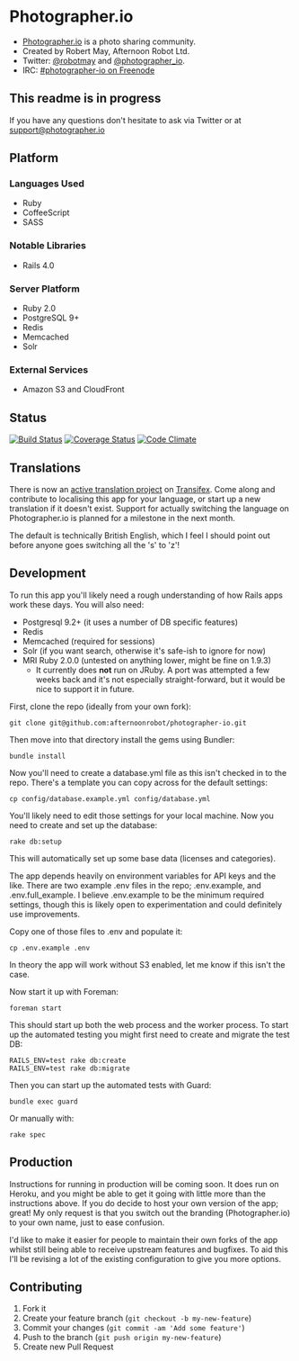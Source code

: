 # Photographer.io

* [Photographer.io](https://www.photographer.io) is a photo sharing community.
* Created by Robert May, Afternoon Robot Ltd.
* Twitter: [@robotmay](https://twitter.com/robotmay) and [@photographer_io](https://twitter.com/photographer_io).
* IRC: [#photographer-io on Freenode](irc://chat.freenode.net/photographer-io)

## This readme is in progress
If you have any questions don't hesitate to ask via Twitter or at <support@photographer.io>

## Platform
### Languages Used
* Ruby
* CoffeeScript
* SASS

### Notable Libraries
* Rails 4.0

### Server Platform
* Ruby 2.0
* PostgreSQL 9+
* Redis
* Memcached
* Solr

### External Services
* Amazon S3 and CloudFront

## Status
[![Build Status](https://www.travis-ci.org/afternoonrobot/photographer-io.png?branch=master)](https://www.travis-ci.org/afternoonrobot/photographer-io)
[![Coverage Status](https://coveralls.io/repos/afternoonrobot/photographer-io/badge.png)](https://coveralls.io/r/afternoonrobot/photographer-io)
[![Code Climate](https://codeclimate.com/github/afternoonrobot/photographer-io.png)](https://codeclimate.com/github/afternoonrobot/photographer-io)

## Translations
There is now an [active translation project](https://www.transifex.com/projects/p/photographerio/) on [Transifex](https://www.transifex.com). Come along and contribute to localising this app for your language, or start up a new translation if it doesn't exist. Support for actually switching the language on Photographer.io is planned for a milestone in the next month.

The default is technically British English, which I feel I should point out before anyone goes switching all the 's' to 'z'!

## Development
To run this app you'll likely need a rough understanding of how Rails apps work these days. You will also need:

* Postgresql 9.2+ (it uses a number of DB specific features)
* Redis
* Memcached (required for sessions)
* Solr (if you want search, otherwise it's safe-ish to ignore for now)
* MRI Ruby 2.0.0 (untested on anything lower, might be fine on 1.9.3)
  * It currently does __not__ run on JRuby. A port was attempted a few weeks back and it's not especially straight-forward, but it would be nice to support it in future.

First, clone the repo (ideally from your own fork):

`git clone git@github.com:afternoonrobot/photographer-io.git`

Then move into that directory install the gems using Bundler:

`bundle install`

Now you'll need to create a database.yml file as this isn't checked in to the repo. 
There's a template you can copy across for the default settings:

`cp config/database.example.yml config/database.yml`

You'll likely need to edit those settings for your local machine.
Now you need to create and set up the database:

`rake db:setup`

This will automatically set up some base data (licenses and categories).

The app depends heavily on environment variables for API keys and the like. 
There are two example .env files in the repo; .env.example, and .env.full_example. 
I believe .env.example to be the minimum required settings, though this is likely open to experimentation
and could definitely use improvements.

Copy one of those files to .env and populate it:

`cp .env.example .env`

In theory the app will work without S3 enabled, let me know if this isn't the case.

Now start it up with Foreman:

`foreman start`

This should start up both the web process and the worker process.
To start up the automated testing you might first need to create and migrate the test DB:

```
RAILS_ENV=test rake db:create
RAILS_ENV=test rake db:migrate
```

Then you can start up the automated tests with Guard:

`bundle exec guard`

Or manually with:

`rake spec`

## Production

Instructions for running in production will be coming soon. It does run on Heroku, and you might be able to get it going with little more than the instructions above.
If you do decide to host your own version of the app; great! My only request is that you switch out the branding (Photographer.io) to your own name, just to ease confusion.

I'd like to make it easier for people to maintain their own forks of the app whilst still being able to receive upstream features and bugfixes. To aid this I'll be revising a lot of the existing configuration to give you more options.

## Contributing

1. Fork it
2. Create your feature branch (`git checkout -b my-new-feature`)
3. Commit your changes (`git commit -am 'Add some feature'`)
4. Push to the branch (`git push origin my-new-feature`)
5. Create new Pull Request
